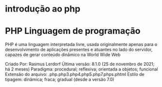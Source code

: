 # introdução ao php 

# PHP Linguagem de programação

PHP é uma linguagem interpretada livre, usada originalmente apenas para o desenvolvimento de aplicações presentes e atuantes no lado do servidor, capazes de gerar conteúdo dinâmico na World Wide Web

Criado Por: Rasmus Lerdorf
Última versão: 8.1.0 (25 de novembro de 2021; há 2 meses)
Paradigma: procedural; reflexiva; orientada a objetos; funcional
Extensão do arquivo: .php.php3.php4.php5.php7.phps.phtml
Estilo de tipagem: dinâmica; fraca; gradual (desde a versão 7.0)
